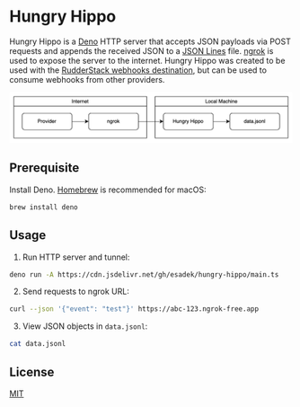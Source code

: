# Hungry Hippo

Hungry Hippo is a [Deno](https://deno.com/) HTTP server that accepts JSON payloads via POST requests and appends the received JSON to a [JSON Lines](https://jsonlines.org/) file. [ngrok](https://ngrok.com/) is used to expose the server to the internet. Hungry Hippo was created to be used with the [RudderStack webhooks destination](https://www.rudderstack.com/docs/destinations/webhooks/), but can be used to consume webhooks from other providers.

![Diagram](diagram.png)

## Prerequisite

Install Deno. [Homebrew](https://brew.sh/) is recommended for macOS:

```bash
brew install deno
```

## Usage

1. Run HTTP server and tunnel:

```bash
deno run -A https://cdn.jsdelivr.net/gh/esadek/hungry-hippo/main.ts
```

2. Send requests to ngrok URL:

```bash
curl --json '{"event": "test"}' https://abc-123.ngrok-free.app
```

3. View JSON objects in `data.jsonl`:

```bash
cat data.jsonl
```

## License

[MIT](LICENSE)
